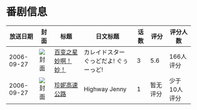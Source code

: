 # 番剧信息

|放送日期|封面|标题|日文标题|话数|评分|评分人数|
|---|---|---|---|---|---|---|
|2006-09-27|![封面](https://lain.bgm.tv/pic/cover/c/d4/2e/37065_5XkZY.jpg)|[百变之星 妙啊！妙！](https://bangumi.tv/subject/37065)|カレイドスター ぐっどだよ! ぐぅーっど!|3|5.6|166人评分|
|2006-09-27|![封面](https://lain.bgm.tv/pic/cover/c/ad/59/114108_S3mnM.jpg)|[珍妮高速公路](https://bangumi.tv/subject/114108)|Highway Jenny|1|暂无评分|少于10人评分|
